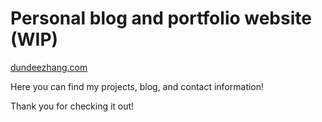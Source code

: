 # Personal blog and portfolio website (WIP)

[dundeezhang.com](dundeezhang.com)

Here you can find my projects, blog, and contact information! 

Thank you for checking it out!
